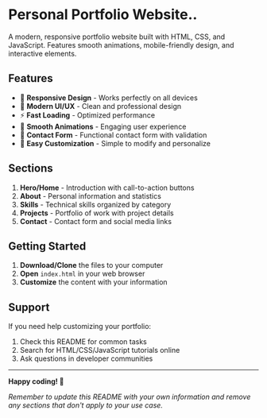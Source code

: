 # Personal Portfolio Website..

A modern, responsive portfolio website built with HTML, CSS, and JavaScript. Features smooth animations, mobile-friendly design, and interactive elements.

## Features

- 📱 **Responsive Design** - Works perfectly on all devices
- 🎨 **Modern UI/UX** - Clean and professional design
- ⚡ **Fast Loading** - Optimized performance
- 🌟 **Smooth Animations** - Engaging user experience
- 📧 **Contact Form** - Functional contact form with validation
- 🚀 **Easy Customization** - Simple to modify and personalize

## Sections

1. **Hero/Home** - Introduction with call-to-action buttons
2. **About** - Personal information and statistics
3. **Skills** - Technical skills organized by category
4. **Projects** - Portfolio of work with project details
5. **Contact** - Contact form and social media links

## Getting Started

1. **Download/Clone** the files to your computer
2. **Open** `index.html` in your web browser
3. **Customize** the content with your information


## Support

If you need help customizing your portfolio:

1. Check this README for common tasks
2. Search for HTML/CSS/JavaScript tutorials online
3. Ask questions in developer communities

---

**Happy coding! 🚀**

*Remember to update this README with your own information and remove any sections that don't apply to your use case.*
